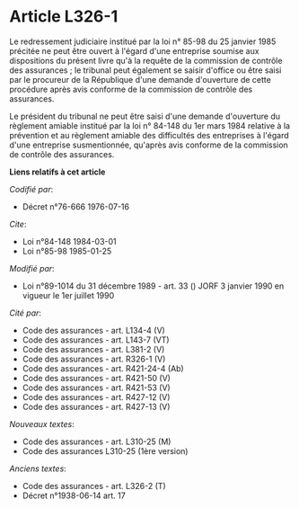# Article L326-1

Le redressement judiciaire institué par la loi n° 85-98 du 25 janvier 1985 précitée ne peut être ouvert à l'égard d'une
entreprise soumise aux dispositions du présent livre qu'à la requête de la commission de contrôle des assurances ; le
tribunal peut également se saisir d'office ou être saisi par le procureur de la République d'une demande d'ouverture de cette
procédure après avis conforme de la commission de contrôle des assurances.

Le président du tribunal ne peut être saisi d'une demande d'ouverture du règlement amiable institué par la loi n° 84-148 du
1er mars 1984 relative à la prévention et au règlement amiable des difficultés des entreprises à l'égard d'une entreprise
susmentionnée, qu'après avis conforme de la commission de contrôle des assurances.

**Liens relatifs à cet article**

_Codifié par_:

  - Décret n°76-666 1976-07-16

_Cite_:

  - Loi n°84-148 1984-03-01
  - Loi n°85-98 1985-01-25

_Modifié par_:

  - Loi n°89-1014 du 31 décembre 1989 - art. 33 () JORF 3 janvier 1990 en vigueur le 1er juillet 1990

_Cité par_:

  - Code des assurances - art. L134-4 (V)
  - Code des assurances - art. L143-7 (VT)
  - Code des assurances - art. L381-2 (V)
  - Code des assurances - art. R326-1 (V)
  - Code des assurances - art. R421-24-4 (Ab)
  - Code des assurances - art. R421-50 (V)
  - Code des assurances - art. R421-53 (V)
  - Code des assurances - art. R427-12 (V)
  - Code des assurances - art. R427-13 (V)

_Nouveaux textes_:

  - Code des assurances - art. L310-25 (M)
  - Code des assurances L310-25 (1ère version)

_Anciens textes_:

  - Code des assurances - art. L326-2 (T)
  - Décret n°1938-06-14 art. 17
